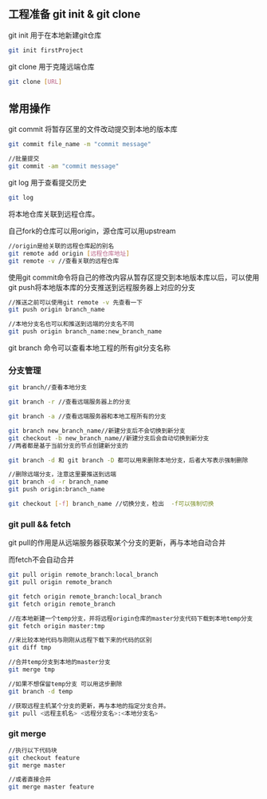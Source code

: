 ## 工程准备 git init & git clone

git init 用于在本地新建git仓库

```bash
git init firstProject
```

git clone 用于克隆远端仓库

```bash
git clone [URL]
```

## 常用操作

git commit 将暂存区里的文件改动提交到本地的版本库

```bash
git commit file_name -m "commit message"

//批量提交
git commit -am "commit message"
```

git log 用于查看提交历史

```bash
git log
```

将本地仓库关联到远程仓库。

自己fork的仓库可以用origin，源仓库可以用upstream

```bash
//origin是给关联的远程仓库起的别名
git remote add origin [远程仓库地址]
git remote -v //查看关联的远程仓库
```

使用git commit命令将自己的修改内容从暂存区提交到本地版本库以后，可以使用git push将本地版本库的分支推送到远程服务器上对应的分支

```bash
//推送之前可以使用git remote -v 先查看一下
git push origin branch_name

//本地分支名也可以和推送到远端的分支名不同
git push origin branch_name:new_branch_name
```

git branch 命令可以查看本地工程的所有git分支名称

### 分支管理

```bash
git branch//查看本地分支

git branch -r //查看远端服务器上的分支

git branch -a //查看远端服务器和本地工程所有的分支

git branch new_branch_name//新建分支后不会切换到新分支
git checkout -b new_branch_name//新建分支后会自动切换到新分支
//两者都是基于当前分支的节点创建新分支的

git branch -d 和 git branch -D 都可以用来删除本地分支，后者大写表示强制删除

//删除远端分支，注意这里要推送到远端
git branch -d -r branch_name
git push origin:branch_name

git checkout [-f] branch_name //切换分支，检出  -f可以强制切换
```

### git pull && fetch

git pull的作用是从远端服务器获取某个分支的更新，再与本地自动合并

而fetch不会自动合并

```bash
git pull origin remote_branch:local_branch
git pull origin remote_branch

git fetch origin remote_branch:local_branch
git fetch origin remote_branch
```

```bash
//在本地新建一个temp分支，并将远程origin仓库的master分支代码下载到本地temp分支
git fetch origin master:tmp 

//来比较本地代码与刚刚从远程下载下来的代码的区别
git diff tmp 

//合并temp分支到本地的master分支
git merge tmp

//如果不想保留temp分支 可以用这步删除
git branch -d temp
```

```bash
//获取远程主机某个分支的更新，再与本地的指定分支合并。
git pull <远程主机名> <远程分支名>:<本地分支名>
```

### git merge

```bash
//执行以下代码块
git checkout feature
git merge master

//或者直接合并
git merge master feature
```

